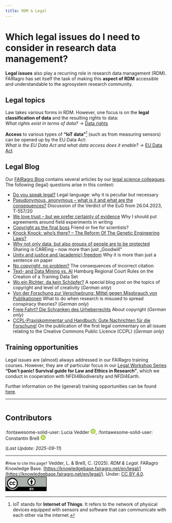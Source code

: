 ```yaml
---
title: RDM & Legal
---
```


# Which legal issues do I need to consider in research data management?

**Legal issues** also play a recurring role in research data management (RDM).
FAIRagro has set itself the task of making this **aspect of RDM** accessible and understandable to the agrosystem research community.


## Legal topics
Law takes various forms in RDM.
However, one focus is on the **legal classification of data** and the resulting rights to data:  
*What rights exist in terms of data?* &rarr; [Data rights](rights.md)

**Access** to various types of **“IoT data”**[^1] (such as from measuring sensors) can be opened up by the EU Data Act:  
*What is the EU Data Act and what data access does it enable?* &rarr; [EU Data Act](access.md)

[^1]: IoT stands for **Internet of Things**. It refers to the network of physical devices equipped with sensors and software that can communicate with each other via the internet.


## Legal Blog
Our [FAIRagro Blog](https://fairagro.net/en/blog/) contains several articles by our [legal science colleagues](https://fairagro.net/fairagro_team_category/fiz-karlsruhe/).
The following (legal) questions arise in this context:

- [Do you speak legal?](https://fairagro.net/en/do-you-speak-legal/) Legal language: why it is peculiar but necessary
- [Pseudonymous, anonymous – what is it and what are the consequences?](https://fairagro.net/en/pseudonymous-anonymous-what-is-it-and-what-are-the-consequences/) Discussion of the Verdict of the EuG from 26.04.2023, T-557/20
- [We love trust – but we prefer certainty of evidence](https://fairagro.net/en/we-love-trust-but-we-prefer-certainty-of-evidence/) Why I should put agreements around field experiments in writing
- [Copyright as the final boss](https://fairagro.net/en/copyright-as-the-final-boss/) Friend or foe for scientists?
- [Knock Knock: who’s there? – The Reform Of The Genetic Engineering Laws?](https://fairagro.net/en/knock-knock-whos-there-the-reform-of-the-genetic-engineering-laws/)
- [Why not only data, but also groups of people are to be protected](https://fairagro.net/en/why-not-only-data-but-also-groups-of-people-are-to-be-protected/) Sharing is CAREing – now more than just „Goodwill“
- [Unity and justice and (academic) freedom](https://fairagro.net/en/unity-and-justice-and-academic-freedom/) Why it is more than just a sentence on paper
- [No copyright, no problem?](https://fairagro.net/en/no-copyright-no-problem-the-consequences-of-incorrect-citation/) The consequences of incorrect citation
- [Text- and Data Mining vs. AI](https://fairagro.net/en/text-and-data-mining-vs-ai/) Hamburg Regional Court Rules on the Creation of a Training Data Set
- [Wo ein Richter, da kein Schöpfer?](https://fairagro.net/wo-ein-richter-da-kein-schoepfer/) A special blog post on the topics of copyright and level of creativity (*German only*)
- [Von der Forschung zur Verschwörung: Mittel gegen Missbrauch von Publikationen](https://fairagro.net/von-der-forschung-zur-verschwoerung-mittel-gegen-missbrauch-von-publikationen/) What to do when research is misused to spread conspiracy theories? (*German only*)
- [Freie Fahrt? Die Schranken des Urheberrechts](https://fairagro.net/freie-fahrt-die-schranken-des-urheberrechts/) About copyright (*German only*)
- [CCPL-Praxiskommentar und Handbuch: Gute Nachrichten für die Forschung!](https://fairagro.net/ccpl-praxiskommentar-und-handbuch-gute-nachrichten-fuer-die-forschung/) On the publication of the first legal commentary on all issues relating to the Creative Commons Public Licence (CCPL) (*German only*)


## Training opportunities
Legal issues are (almost) always addressed in our FAIRagro training courses.
However, they are of particular focus in our [Legal Workshop Series](https://fairagro.net/en/legal-workshop-series/) **“Don't panic! Survival guide for Law and Ethics in Research”**, which we conduct in cooperation with NFDI4Biodiversity and NFDI4Earth. 

Further information on the (general) training opportunities can be found [here](../training.md).



---
# <small>Contributors</small>
:fontawesome-solid-user: Lucia Vedder [![ORCID icon](../images/ORCID-iD_icon_16x16.png)](https://orcid.org/0000-0002-8924-9800),
:fontawesome-solid-user: Constantin Breß [![ORCID icon](../images/ORCID-iD_icon_16x16.png)](https://orcid.org/0000-0002-2133-1541)

(*Last Update: 2025-09-11*)

---
#<small>How to cite this page?</small>
Vedder, L. & Breß, C. (2025). *RDM & Legal*. FARagro Knowledge Base. [https://knowledgebase.fairagro.net/en/legal/](https://knowledgebase.fairagro.net/en/legal/). Under: [CC BY 4.0](https://creativecommons.org/licenses/by/4.0/).  
[![CC BY Logo](../images/cc-by.png)](https://creativecommons.org/licenses/by/4.0/)
